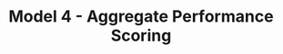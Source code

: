 ---
layout: chapter
title: Model 4 - Aggregate Performance Scoring
description: ""
status: stub
is_section: true
---